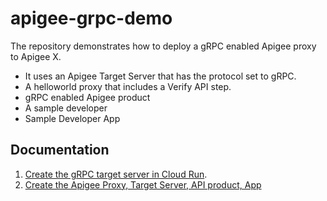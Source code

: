 # apigee-grpc-demo
The repository demonstrates how to deploy a gRPC enabled Apigee proxy to Apigee X.
* It uses an Apigee Target Server that has the protocol set to gRPC. 
* A helloworld proxy that includes a Verify API step.
* gRPC enabled Apigee product
* A sample developer
* Sample Developer App

## Documentation

1. [Create the gRPC target server in Cloud Run](./servers/README.md).
2. [Create the Apigee Proxy, Target Server, API product, App](./apigee_proxies/helloworld_grpc/README.md)